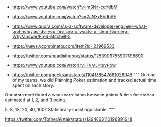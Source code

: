 - https://www.youtube.com/watch?v=m3Nn-cqYdbM
- https://www.youtube.com/watch?v=2JNXx8VdbAE
- https://www.quora.com/As-a-software-developer-engineer-what-technologies-do-you-feel-are-a-waste-of-time-learning-Why/answer/Fred-Mitchell-5
- https://news.ycombinator.com/item?id=22969533
- https://twitter.com/headinthebox/status/1253906755907698690
- https://www.youtube.com/watch?v=FvMuPtuvP5w

- https://twitter.com/geeksam/status/1104188547681026048
"""
On one of my teams, we did Planning Poker estimation and tracked actual time spent on each story.

Our stats nerd found a weak correlation between points & time for stories estimated at 1, 2, and 3 points.

5, 8, 13, 20, 40, 100? Statistically indistinguishable.
"""

https://twitter.com/TotherAlistair/status/1294663110196891648
